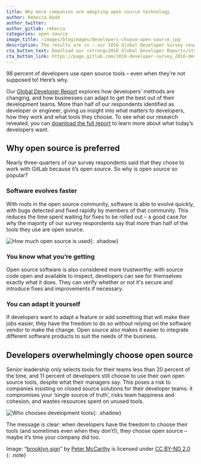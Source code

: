 ```yaml
---
title: Why more companies are adopting open source technology
author: Rebecca Dodd
author_twitter:
author_gitlab: rebecca
categories: open source
image_title: /images/blogimages/developers-choose-open-source.jpg
description: The results are in – our 2016 Global Developer Survey revealed that open source tools are most preferred by developers the world over. Why?
cta_button_text: Download our <strong>2016 Global Developer Report</strong> now!
cta_button_link: https://page.gitlab.com/2016-developer-survey_2016-developer-survey.html
---
```


98 percent of developers use open source tools – even when they’re not supposed to! Here’s why.

<!-- more -->

Our [Global Developer Report](https://page.gitlab.com/2016-developer-survey_2016-developer-survey.html) explores how developers’ methods are changing, and how businesses can adapt to get the best out of their development teams. More than half of our respondents identified as developer or engineer, giving us insight into what matters to developers, how they work and what tools they choose. To see what our research revealed, you can [download the full report](https://page.gitlab.com/2016-developer-survey_2016-developer-survey.html) to learn more about what today’s developers want.

## Why open source is preferred

Nearly three-quarters of our survey respondents said that they chose to work with GitLab because it’s open source. So why is open source so popular?

### Software evolves faster

With roots in the open source community, software is able to evolve quickly, with bugs detected and fixed rapidly by members of that community. This reduces the time spent waiting for fixes to be rolled out – a good case for why the majority of our survey respondents say that more than half of the tools they use are open source.

![How much open source is used](/images/blogimages/open-source-tools-graph.png){: .shadow}<br>

### You know what you’re getting

Open source software is also considered more trustworthy: with source code open and available to inspect, developers can see for themselves exactly what it does. They can verify whether or not it's secure and introduce fixes and improvements if necessary.

### You can adapt it yourself

If developers want to adapt a feature or add something that will make their jobs easier, they have the freedom to do so without relying on the software vendor to make the change. Open source also makes it easier to integrate different software products to suit the needs of the business.

## Developers overwhelmingly choose open source

Senior leadership only selects tools for their teams less than 20 percent of the time, and 11 percent of developers still choose to use their own open source tools, despite what their managers say. This poses a risk to companies insisting on closed source solutions for their developer teams: it compromises your ‘single source of truth’, risks team happiness and cohesion, and wastes resources spent on unused tools.

![Who chooses development tools](/images/blogimages/who-in-org-decides-tools-graph.png){: .shadow}<br>

The message is clear: when developers have the freedom to choose their tools (and sometimes even when they don’t!), they choose open source – maybe it’s time your company did too.

Image: “[brooklyn sign](https://www.flickr.com/photos/petemccarthy/6866996865)” by [Peter McCarthy](https://www.flickr.com/photos/petemccarthy/) is licensed under [CC BY-ND 2.0](https://creativecommons.org/licenses/by-nd/2.0/)
{: .note}
